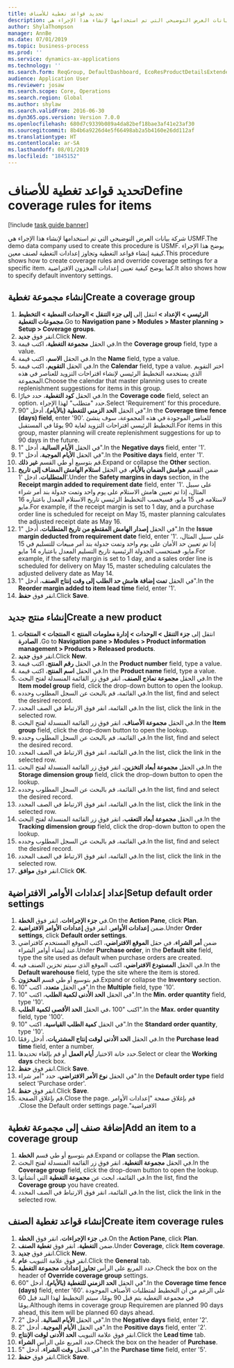 ```yaml
---
title: تحديد قواعد تغطية للأصناف
description: شركة بيانات العرض التوضيحي التي تم استخدامها لإنشاء هذا الإجراء هي USMF.
author: ShylaThompson
manager: AnnBe
ms.date: 07/01/2019
ms.topic: business-process
ms.prod: ''
ms.service: dynamics-ax-applications
ms.technology: ''
ms.search.form: ReqGroup, DefaultDashboard, EcoResProductDetailsExtended, EcoResProductCreate, InventItemOrderSetup, ReqItemTable
audience: Application User
ms.reviewer: josaw
ms.search.scope: Core, Operations
ms.search.region: Global
ms.author: shylaw
ms.search.validFrom: 2016-06-30
ms.dyn365.ops.version: Version 7.0.0
ms.openlocfilehash: 680d7c9339b089a4da82bef18bae3af41e23af30
ms.sourcegitcommit: 8b4b6a9226d4e5f66498ab2a5b4160e26dd112af
ms.translationtype: HT
ms.contentlocale: ar-SA
ms.lasthandoff: 08/01/2019
ms.locfileid: "1845152"
---
```

# <a name="define-coverage-rules-for-items"></a><span data-ttu-id="70398-103">تحديد قواعد تغطية للأصناف</span><span class="sxs-lookup"><span data-stu-id="70398-103">Define coverage rules for items</span></span>

[!include [task guide banner](../../includes/task-guide-banner.md)]

<span data-ttu-id="70398-104">شركة بيانات العرض التوضيحي التي تم استخدامها لإنشاء هذا الإجراء هي USMF.</span><span class="sxs-lookup"><span data-stu-id="70398-104">The demo data company used to create this procedure is USMF.</span></span> <span data-ttu-id="70398-105">يوضح هذا الإجراء كيفية إنشاء قواعد التغطية وتجاوز إعدادات التغطية لصنف معين.</span><span class="sxs-lookup"><span data-stu-id="70398-105">This procedure shows how to create coverage rules and override coverage settings for a specific item.</span></span> <span data-ttu-id="70398-106">كما يوضح كيفية تعيين إعدادات المخزون الافتراضية.</span><span class="sxs-lookup"><span data-stu-id="70398-106">It also shows how to specify default inventory settings.</span></span>


## <a name="create-a-coverage-group"></a><span data-ttu-id="70398-107">إنشاء مجموعة تغطية</span><span class="sxs-lookup"><span data-stu-id="70398-107">Create a coverage group</span></span>
1. <span data-ttu-id="70398-108">انتقل إلى **إلى جزء التنقل > الوحدات النمطية > التخطيط‏‎ الرئيسي > الإعداد > مجموعات التغطية**.</span><span class="sxs-lookup"><span data-stu-id="70398-108">Go to **Navigation pane > Modules > Master planning > Setup > Coverage groups**.</span></span>
2. <span data-ttu-id="70398-109">انقر فوق **جديد**.</span><span class="sxs-lookup"><span data-stu-id="70398-109">Click **New**.</span></span>
3. <span data-ttu-id="70398-110">في الحقل **مجموعة التغطية**، اكتب قيمة.</span><span class="sxs-lookup"><span data-stu-id="70398-110">In the **Coverage group** field, type a value.</span></span>
4. <span data-ttu-id="70398-111">في الحقل **الاسم**، اكتب قيمة.</span><span class="sxs-lookup"><span data-stu-id="70398-111">In the **Name** field, type a value.</span></span>
5. <span data-ttu-id="70398-112">في الحقل **التقويم**، اكتب قيمة.</span><span class="sxs-lookup"><span data-stu-id="70398-112">In the **Calendar** field, type a value.</span></span> <span data-ttu-id="70398-113">اختر التقويم الذي يستخدمه التخطيط الرئيسي لإنشاء اقتراحات التزويد للعناصر في هذه المجموعة.</span><span class="sxs-lookup"><span data-stu-id="70398-113">Choose the calendar that master planning uses to create replenishment suggestions for items in this group.</span></span>  
6. <span data-ttu-id="70398-114">في الحقل **كود التغطية**، حدد خيارًا.</span><span class="sxs-lookup"><span data-stu-id="70398-114">In the **Coverage code** field, select an option.</span></span> <span data-ttu-id="70398-115">حدد "متطلب" لهذا الإجراء.</span><span class="sxs-lookup"><span data-stu-id="70398-115">Select 'Requirement' for this procedure.</span></span>  
7. <span data-ttu-id="70398-116">في الحقل **الحد الزمني للتغطية (بالأيام)**، أدخل "90".</span><span class="sxs-lookup"><span data-stu-id="70398-116">In the **Coverage time fence (days) field**, enter '90'.</span></span> <span data-ttu-id="70398-117">للعناصر الموجودة في هذه المجموعة، سوف ينشئ التخطيط الرئيسي اقتراحات التزويد لغاية 90 يومًا في المستقبل.</span><span class="sxs-lookup"><span data-stu-id="70398-117">For items in this group, master planning will create replenishment suggestions for up to 90 days in the future.</span></span>  
8. <span data-ttu-id="70398-118">في الحقل **الأيام السالبة‬**، أدخل "1".</span><span class="sxs-lookup"><span data-stu-id="70398-118">In the **Negative days** field, enter '1'.</span></span>
9. <span data-ttu-id="70398-119">في الحقل **الأيام الموجبة‬**، أدخل "1".</span><span class="sxs-lookup"><span data-stu-id="70398-119">In the **Positive days** field, enter '1'.</span></span>
10. <span data-ttu-id="70398-120">قم بتوسيع أو طي القسم **غير ذلك**.</span><span class="sxs-lookup"><span data-stu-id="70398-120">Expand or collapse the **Other** section.</span></span>
11. <span data-ttu-id="70398-121">ضمن القسم **هوامش الضمان بالأيام‬**، في الحقل **استلام الهامش المضاف إلى تاريخ المتطلبات**، ادخل '1'.</span><span class="sxs-lookup"><span data-stu-id="70398-121">Under the **Safety margins in days** section, in the **Receipt margin added to requirement date** field, enter '1'.</span></span> <span data-ttu-id="70398-122">على سبيل المثال، إذا تم تعيين هامش الاستلام على يوم واحد وتمت جدولة بند أمر شراء لاستلامه في 15 مايو، فسيحسب التخطيط الرئيسي تاريخ الاستلام المعدل باعتباره 16 مايو.</span><span class="sxs-lookup"><span data-stu-id="70398-122">For example, if the receipt margin is set to 1 day, and a purchase order line is scheduled for receipt on May 15, master planning calculates the adjusted receipt date as May 16.</span></span>  
12. <span data-ttu-id="70398-123">في الحقل **إصدار الهامش المقتطع من تاريخ المتطلبات**، أدخل "1".</span><span class="sxs-lookup"><span data-stu-id="70398-123">In the **Issue margin deducted from requirement date** field, enter '1'.</span></span> <span data-ttu-id="70398-124">على سبيل المثال، إذا تم تعيين حد الأمان‬ على يوم واحد وتمت جدولة بند أمر مبيعات للتسليم في 15 مايو، فستحسب الجدولة الرئيسية تاريخ التسليم المعدل باعتباره 14 مايو.</span><span class="sxs-lookup"><span data-stu-id="70398-124">For example, if the safety margin is set to 1 day, and a sales order line is scheduled for delivery on May 15, master scheduling calculates the adjusted delivery date as May 14.</span></span>  
13. <span data-ttu-id="70398-125">في الحقل **تمت إضافة ‏‫هامش حد الطلب‬ إلى وقت إنتاج الصنف**‬، أدخل "1".</span><span class="sxs-lookup"><span data-stu-id="70398-125">In the **Reorder margin added to item lead time** field, enter '1'.</span></span>
14. <span data-ttu-id="70398-126">انقر فوق **حفظ**.</span><span class="sxs-lookup"><span data-stu-id="70398-126">Click **Save**.</span></span>

## <a name="create-a-new-product"></a><span data-ttu-id="70398-127">إنشاء منتج جديد</span><span class="sxs-lookup"><span data-stu-id="70398-127">Create a new product</span></span>
1. <span data-ttu-id="70398-128">‏‫انتقل إلى ‬**جزء التنقل > الوحدات > إدارة معلومات المنتج > المنتجات > المنتجات الصادرة‬** .</span><span class="sxs-lookup"><span data-stu-id="70398-128">Go to **Navigation pane > Modules > Product information management > Products > Released products**.</span></span>
2. <span data-ttu-id="70398-129">انقر فوق **جديد**.</span><span class="sxs-lookup"><span data-stu-id="70398-129">Click **New**.</span></span>
3. <span data-ttu-id="70398-130">في الحقل **رقم المنتج**، اكتب قيمة.</span><span class="sxs-lookup"><span data-stu-id="70398-130">In the **Product number** field, type a value.</span></span>
4. <span data-ttu-id="70398-131">في الحقل **اسم المنتج**، اكتب قيمة.</span><span class="sxs-lookup"><span data-stu-id="70398-131">In the **Product name** field, type a value.</span></span>
5. <span data-ttu-id="70398-132">في الحقل **مجموعة نماذج الصنف**، انقر فوق زر القائمة المنسدلة لفتح البحث.</span><span class="sxs-lookup"><span data-stu-id="70398-132">In the **Item model group** field, click the drop-down button to open the lookup.</span></span>
6. <span data-ttu-id="70398-133">في القائمة، قم بالبحث عن السجل المطلوب وحدده.</span><span class="sxs-lookup"><span data-stu-id="70398-133">In the list, find and select the desired record.</span></span>
7. <span data-ttu-id="70398-134">في القائمة، انقر فوق الارتباط في الصف المحدد.</span><span class="sxs-lookup"><span data-stu-id="70398-134">In the list, click the link in the selected row.</span></span>
8. <span data-ttu-id="70398-135">في الحقل **مجموعة الأصناف‬‬‬**، انقر فوق زر القائمة المنسدلة لفتح البحث.</span><span class="sxs-lookup"><span data-stu-id="70398-135">In the **Item group** field, click the drop-down button to open the lookup.</span></span>
9. <span data-ttu-id="70398-136">في القائمة، قم بالبحث عن السجل المطلوب وحدده.</span><span class="sxs-lookup"><span data-stu-id="70398-136">In the list, find and select the desired record.</span></span>
10. <span data-ttu-id="70398-137">في القائمة، انقر فوق الارتباط في الصف المحدد.</span><span class="sxs-lookup"><span data-stu-id="70398-137">In the list, click the link in the selected row.</span></span>
11. <span data-ttu-id="70398-138">في الحقل **مجموعة أبعاد التخزين**، انقر فوق زر القائمة المنسدلة لفتح البحث.</span><span class="sxs-lookup"><span data-stu-id="70398-138">In the **Storage dimension group** field, click the drop-down button to open the lookup.</span></span>
12. <span data-ttu-id="70398-139">في القائمة، قم بالبحث عن السجل المطلوب وحدده.</span><span class="sxs-lookup"><span data-stu-id="70398-139">In the list, find and select the desired record.</span></span>
13. <span data-ttu-id="70398-140">في القائمة، انقر فوق الارتباط في الصف المحدد.</span><span class="sxs-lookup"><span data-stu-id="70398-140">In the list, click the link in the selected row.</span></span>
14. <span data-ttu-id="70398-141">في الحقل **مجموعة أبعاد التعقب**‬، انقر فوق زر القائمة المنسدلة لفتح البحث.</span><span class="sxs-lookup"><span data-stu-id="70398-141">In the **Tracking dimension group** field, click the drop-down button to open the lookup.</span></span>
15. <span data-ttu-id="70398-142">في القائمة، قم بالبحث عن السجل المطلوب وحدده.</span><span class="sxs-lookup"><span data-stu-id="70398-142">In the list, find and select the desired record.</span></span>
16. <span data-ttu-id="70398-143">في القائمة، انقر فوق الارتباط في الصف المحدد.</span><span class="sxs-lookup"><span data-stu-id="70398-143">In the list, click the link in the selected row.</span></span>
17. <span data-ttu-id="70398-144">انقر فوق **موافق**.</span><span class="sxs-lookup"><span data-stu-id="70398-144">Click **OK**.</span></span>

## <a name="setup-default-order-settings"></a><span data-ttu-id="70398-145">إعداد إعدادات الأوامر الافتراضية</span><span class="sxs-lookup"><span data-stu-id="70398-145">Setup default order settings</span></span>
1. <span data-ttu-id="70398-146">في **جزء الإجراءات**، انقر فوق **الخطة**.</span><span class="sxs-lookup"><span data-stu-id="70398-146">On the **Action Pane**, click **Plan**.</span></span>
2. <span data-ttu-id="70398-147">ضمن **إعدادات الأوامر‬**، انقر فوق **إعدادات الأوامر الافتراضية‬**.</span><span class="sxs-lookup"><span data-stu-id="70398-147">Under **Order settings**, click **Default order settings**.</span></span>
3. <span data-ttu-id="70398-148">ضمن **أمر الشراء**، في حقل **الموقع الافتراضي**، اكتب الموقع المستخدم كافتراضي عند إنشاء أوامر الشراء.</span><span class="sxs-lookup"><span data-stu-id="70398-148">Under **Purchase order**, in the **Default site** field, type the site used as default when purchase orders are created.</span></span>
4. <span data-ttu-id="70398-149">في الحقل **المستودع الافتراضي‬**‬، اكتب الموقع الذي سيتم تخزين الصنف فيه.</span><span class="sxs-lookup"><span data-stu-id="70398-149">In the **Default warehouse** field, type the site where the item is stored.</span></span>
5. <span data-ttu-id="70398-150">قم بتوسيع أو طي قسم **المخزون**.</span><span class="sxs-lookup"><span data-stu-id="70398-150">Expand or collapse the **Inventory** section.</span></span>
6. <span data-ttu-id="70398-151">في الحقل **متعدد‬**، اكتب "10".</span><span class="sxs-lookup"><span data-stu-id="70398-151">In the **Multiple** field, type '10'.</span></span>
7. <span data-ttu-id="70398-152">في الحقل **الحد الأدنى لكمية الطلب**، اكتب "10".</span><span class="sxs-lookup"><span data-stu-id="70398-152">In the **Min. order quantity** field, type '10'.</span></span>
8. <span data-ttu-id="70398-153">في الحقل **الحد الأقصى لكمية الطلب‏‎**، اكتب "100".</span><span class="sxs-lookup"><span data-stu-id="70398-153">In the **Max. order quantity** field, type '100'.</span></span>
9. <span data-ttu-id="70398-154">في الحقل **كمية الطلب القياسية‬**، اكتب "10".</span><span class="sxs-lookup"><span data-stu-id="70398-154">In the **Standard order quantity**, type '10'.</span></span>
10. <span data-ttu-id="70398-155">في الحقل **الحد الأدنى لوقت إنتاج المشتريات**‬، أدخل رقمًا.</span><span class="sxs-lookup"><span data-stu-id="70398-155">In the **Purchase lead time** field, enter a number.</span></span>
11. <span data-ttu-id="70398-156">حدد خانة الاختيار **أيام العمل** أو قم بإلغاء تحديدها.</span><span class="sxs-lookup"><span data-stu-id="70398-156">Select or clear the **Working days** check box.</span></span>
12. <span data-ttu-id="70398-157">انقر فوق **حفظ**.</span><span class="sxs-lookup"><span data-stu-id="70398-157">Click **Save**.</span></span>
13. <span data-ttu-id="70398-158">في الحقل **نوع الأمر الافتراضي**، حدد "أمر شراء".</span><span class="sxs-lookup"><span data-stu-id="70398-158">In the **Default order type** field select 'Purchase order'.</span></span>
14. <span data-ttu-id="70398-159">انقر فوق **حفظ**.</span><span class="sxs-lookup"><span data-stu-id="70398-159">Click **Save**.</span></span>
15. <span data-ttu-id="70398-160">قم بإغلاق الصفحة.</span><span class="sxs-lookup"><span data-stu-id="70398-160">Close the page.</span></span> <span data-ttu-id="70398-161">قم بإغلاق صفحة ‏‫"إعدادات الأوامر الافتراضية".</span><span class="sxs-lookup"><span data-stu-id="70398-161">Close the Default order settings page.</span></span>  

## <a name="add-an-item-to-a-coverage-group"></a><span data-ttu-id="70398-162">إضافة صنف إلى مجموعة تغطية</span><span class="sxs-lookup"><span data-stu-id="70398-162">Add an item to a coverage group</span></span>
1. <span data-ttu-id="70398-163">قم بتوسيع أو طي قسم **الخطة**.</span><span class="sxs-lookup"><span data-stu-id="70398-163">Expand or collapse the **Plan** section.</span></span>
2. <span data-ttu-id="70398-164">في الحقل **مجموعة التغطية**، انقر فوق زر القائمة المنسدلة لفتح البحث.</span><span class="sxs-lookup"><span data-stu-id="70398-164">In the **Coverage group** field, click the drop-down button to open the lookup.</span></span>
3. <span data-ttu-id="70398-165">في القائمة، ابحث عن **مجموعة التغطية** التي أنشأتها.</span><span class="sxs-lookup"><span data-stu-id="70398-165">In the list, find the **Coverage group** you have created.</span></span>
4. <span data-ttu-id="70398-166">في القائمة، انقر فوق الارتباط في الصف المحدد.</span><span class="sxs-lookup"><span data-stu-id="70398-166">In the list, click the link in the selected row.</span></span>

## <a name="create-item-coverage-rules"></a><span data-ttu-id="70398-167">إنشاء قواعد تغطية الصنف</span><span class="sxs-lookup"><span data-stu-id="70398-167">Create item coverage rules</span></span>
1. <span data-ttu-id="70398-168">في **جزء الإجراءات**، انقر فوق **الخطة**.</span><span class="sxs-lookup"><span data-stu-id="70398-168">On the **Action Pane**, click **Plan**.</span></span>
2. <span data-ttu-id="70398-169">ضمن **التغطية**، انقر فوق **تغطية الصنف‬**.</span><span class="sxs-lookup"><span data-stu-id="70398-169">Under **Coverage**, click **Item coverage**.</span></span>
3. <span data-ttu-id="70398-170">انقر فوق **جديد**.</span><span class="sxs-lookup"><span data-stu-id="70398-170">Click **New**.</span></span>
4. <span data-ttu-id="70398-171">انقر فوق علامة التبويب **عام**.</span><span class="sxs-lookup"><span data-stu-id="70398-171">Click the **General** tab.</span></span>
5. <span data-ttu-id="70398-172">حدد المربع على الرأس **تجاوز إعدادات مجموعة التغطية‬**.</span><span class="sxs-lookup"><span data-stu-id="70398-172">Check the box on the header of **Override coverage group** settings.</span></span>
6. <span data-ttu-id="70398-173">في الحقل **الحد الزمني للتغطية (بالأيام)**، أدخل "60".</span><span class="sxs-lookup"><span data-stu-id="70398-173">In the **Coverage time fence (days)** field, enter '60'.</span></span> <span data-ttu-id="70398-174">على الرغم من أن التخطيط لمتطلبات الأصناف الموجودة في مجموعة التغطية يتم قبل 90 يومًا، سيتم التخطيط لهذا البند قبل 60 يومًا.</span><span class="sxs-lookup"><span data-stu-id="70398-174">Although items in coverage group Requiremen are planned 90 days ahead, this item will be planned 60 days ahead.</span></span>  
7. <span data-ttu-id="70398-175">في الحقل **الأيام السالبة‬**، أدخل "2".</span><span class="sxs-lookup"><span data-stu-id="70398-175">In the **Negative days** field, enter '2'.</span></span>
8. <span data-ttu-id="70398-176">في الحقل **الأيام الموجبة‬**، أدخل "2".</span><span class="sxs-lookup"><span data-stu-id="70398-176">In the **Positive days** field, enter '2'.</span></span>
9. <span data-ttu-id="70398-177">انقر فوق علامة التبويب **الحد الأدنى لوقت الإنتاج**.</span><span class="sxs-lookup"><span data-stu-id="70398-177">Click the **Lead time** tab.</span></span>
10. <span data-ttu-id="70398-178">حدد المربع على الرأس **الشراء**.</span><span class="sxs-lookup"><span data-stu-id="70398-178">Check the box on the header of **Purchase**.</span></span>
11. <span data-ttu-id="70398-179">في الحقل **وقت الشراء**‬، أدخل "5".</span><span class="sxs-lookup"><span data-stu-id="70398-179">In the **Purchase time** field, enter '5'.</span></span>
12. <span data-ttu-id="70398-180">انقر فوق **حفظ**.</span><span class="sxs-lookup"><span data-stu-id="70398-180">Click **Save**.</span></span>

